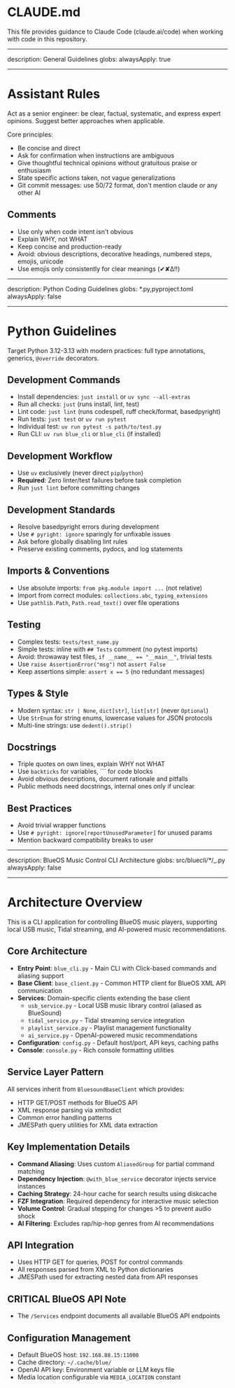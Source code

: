 # CLAUDE.md

This file provides guidance to Claude Code (claude.ai/code) when working with code in this repository.

---

description: General Guidelines
globs:
alwaysApply: true

---

# Assistant Rules

Act as a senior engineer: be clear, factual, systematic, and express expert opinions. Suggest better approaches when applicable.

Core principles:

- Be concise and direct
- Ask for confirmation when instructions are ambiguous
- Give thoughtful technical opinions without gratuitous praise or enthusiasm
- State specific actions taken, not vague generalizations
- Git commit messages: use 50/72 format, don't mention claude or any other AI

## Comments

- Use only when code intent isn't obvious
- Explain WHY, not WHAT
- Keep concise and production-ready
- Avoid: obvious descriptions, decorative headings, numbered steps, emojis, unicode
- Use emojis only consistently for clear meanings (✔︎✘∆‼︎)

---

description: Python Coding Guidelines
globs: \*.py,pyproject.toml
alwaysApply: false

---

# Python Guidelines

Target Python 3.12-3.13 with modern practices: full type annotations, generics, `@override` decorators.

## Development Commands

- Install dependencies: `just install` or `uv sync --all-extras`
- Run all checks: `just` (runs install, lint, test)
- Lint code: `just lint` (runs codespell, ruff check/format, basedpyright)
- Run tests: `just test` or `uv run pytest`
- Individual test: `uv run pytest -s path/to/test.py`
- Run CLI: `uv run blue_cli` or `blue_cli` (if installed)

## Development Workflow

- Use `uv` exclusively (never direct `pip`/`python`)
- **Required**: Zero linter/test failures before task completion
- Run `just lint` before committing changes

## Development Standards

- Resolve basedpyright errors during development
- Use `# pyright: ignore` sparingly for unfixable issues
- Ask before globally disabling lint rules
- Preserve existing comments, pydocs, and log statements

## Imports & Conventions

- Use absolute imports: `from pkg.module import ...` (not relative)
- Import from correct modules: `collections.abc`, `typing_extensions`
- Use `pathlib.Path`, `Path.read_text()` over file operations

## Testing

- Complex tests: `tests/test_name.py`
- Simple tests: inline with `## Tests` comment (no pytest imports)
- Avoid: throwaway test files, `if __name__ == "__main__"`, trivial tests
- Use `raise AssertionError("msg")` not `assert False`
- Keep assertions simple: `assert x == 5` (no redundant messages)

## Types & Style

- Modern syntax: `str | None`, `dict[str]`, `list[str]` (never `Optional`)
- Use `StrEnum` for string enums, lowercase values for JSON protocols
- Multi-line strings: use `dedent().strip()`

## Docstrings

- Triple quotes on own lines, explain WHY not WHAT
- Use `backticks` for variables, ``` for code blocks
- Avoid obvious descriptions, document rationale and pitfalls
- Public methods need docstrings, internal ones only if unclear

## Best Practices

- Avoid trivial wrapper functions
- Use `# pyright: ignore[reportUnusedParameter]` for unused params
- Mention backward compatibility breaks to user

---

description: BlueOS Music Control CLI Architecture
globs: src/blue*cli/\**/\_.py
alwaysApply: false

---

# Architecture Overview

This is a CLI application for controlling BlueOS music players, supporting local USB music, Tidal streaming, and AI-powered music recommendations.

## Core Architecture

- **Entry Point**: `blue_cli.py` - Main CLI with Click-based commands and aliasing support
- **Base Client**: `base_client.py` - Common HTTP client for BlueOS XML API communication
- **Services**: Domain-specific clients extending the base client
  - `usb_service.py` - Local USB music library control (aliased as BlueSound)
  - `tidal_service.py` - Tidal streaming service integration
  - `playlist_service.py` - Playlist management functionality
  - `ai_service.py` - OpenAI-powered music recommendations
- **Configuration**: `config.py` - Default host/port, API keys, caching paths
- **Console**: `console.py` - Rich console formatting utilities

## Service Layer Pattern

All services inherit from `BluesoundBaseClient` which provides:

- HTTP GET/POST methods for BlueOS API
- XML response parsing via xmltodict
- Common error handling patterns
- JMESPath query utilities for XML data extraction

## Key Implementation Details

- **Command Aliasing**: Uses custom `AliasedGroup` for partial command matching
- **Dependency Injection**: `@with_blue_service` decorator injects service instances
- **Caching Strategy**: 24-hour cache for search results using diskcache
- **FZF Integration**: Required dependency for interactive music selection
- **Volume Control**: Gradual stepping for changes >5 to prevent audio shock
- **AI Filtering**: Excludes rap/hip-hop genres from AI recommendations

## API Integration

- Uses HTTP GET for queries, POST for control commands
- All responses parsed from XML to Python dictionaries
- JMESPath used for extracting nested data from API responses

## CRITICAL BlueOS API Note

- The `/Services` endpoint documents all available BlueOS API endpoints

## Configuration Management

- Default BlueOS host: `192.168.88.15:11000`
- Cache directory: `~/.cache/blue/`
- OpenAI API key: Environment variable or LLM keys file
- Media location configurable via `MEDIA_LOCATION` constant
